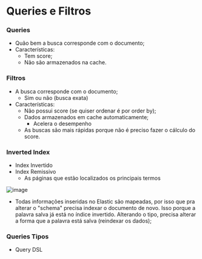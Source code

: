 # Queries e Filtros

### Queries

- Quão bem a busca corresponde com o documento;
- Características:
  - Tem score;
  - Não são armazenados na cache.

### Filtros

- A busca corresponde com o documento;
  - Sim ou não (busca exata)
- Características:
  - Não possui score (se quiser ordenar é por order by);
  - Dados armazenados em cache automaticamente;
    - Acelera o desempenho
  - As buscas são mais rápidas porque não é preciso fazer o cálculo do score.

### Inverted Index

- Index Invertido
- Index Remissivo
  - As páginas que estão localizados os principais termos

![image](https://github.com/Marinaafc/anotacoes-estudo/assets/107056644/bb19e6de-a672-48e3-b04d-41332f00b055)

- Todas informações inseridas no Elastic são mapeadas, por isso que pra alterar o "schema" precisa indexar o documento de novo. Isso porque a palavra salva já está no índice invertido. Alterando o tipo, precisa alterar a forma que a palavra está salva (reindexar os dados);

### Queries Tipos

- Query DSL
